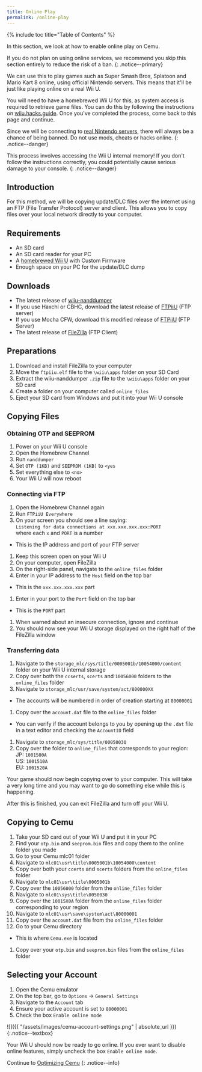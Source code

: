 ```yaml
---
title: Online Play
permalink: /online-play
---
```


{% include toc title="Table of Contents" %}

In this section, we look at how to enable online play on Cemu.

If you do not plan on using online services, we recommend you skip this section entirely to reduce the risk of a ban.
{: .notice--primary}

We can use this to play games such as Super Smash Bros, Splatoon and Mario Kart 8 online, using official Nintendo servers. This means that it'll be just like playing online on a real Wii U.

You will need to have a homebrewed Wii U for this, as system access is required to retrieve game files. You can do this by following the instructions on [wiiu.hacks.guide](https://wiiu.hacks.guide/). Once you've completed the process, come back to this page and continue.

Since we will be connecting to <span style="text-decoration: underline">real Nintendo servers</span>, there will always be a chance of being banned. Do not use mods, cheats or hacks online.
{: .notice--danger}

This process involves accessing the Wii U internal memory! If you don't follow the instructions correctly, you could potentially cause serious damage to your console.
{: .notice--danger}

## Introduction

For this method, we will be copying update/DLC files over the internet using an FTP (File Transfer Protocol) server and client. This allows you to copy files over your local network directly to your computer.

## Requirements

- An SD card
- An SD card reader for your PC
- A [homebrewed Wii U](https://wiiu.hacks.guide/) with Custom Firmware
- Enough space on your PC for the update/DLC dump

## Downloads

- The latest release of [wiiu-nanddumper](https://github.com/koolkdev/wiiu-nanddumper/releases)
- If you use Haxchi or CBHC, download the latest release of [FTPiiU](https://github.com/FIX94/ftpiiu/releases) (FTP server)
- If you use Mocha CFW, download this modified release of [FTPiiU](/assets/files/ftpiiu_everywhere.elf) (FTP Server)
- The latest release of [FileZilla](https://filezilla-project.org/download.php?show_all=1) (FTP Client)

## Preparations

1. Download and install FileZilla to your computer
1. Move the `ftpiiu.elf` file to the `\wiiu\apps` folder on your SD Card
1. Extract the wiiu-nanddumper `.zip` file to the `\wiiu\apps` folder on your SD card
1. Create a folder on your computer called `online_files`
1. Eject your SD card from Windows and put it into your Wii U console

## Copying Files

### Obtaining OTP and SEEPROM

1. Power on your Wii U console
1. Open the Homebrew Channel
1. Run `nanddumper`
1. Set `OTP (1KB)` and `SEEPROM (1KB)` to `<yes`
1. Set everything else to `<no>`
1. Your Wii U will now reboot

### Connecting via FTP

1. Open the Homebrew Channel again
1. Run `FTPiiU Everywhere`
1. On your screen you should see a line saying:<br>
    `Listening for data connections at xxx.xxx.xxx.xxx:PORT`<br>
    where each `x` and `PORT` is a number
  - This is the IP address and port of your FTP server
1. Keep this screen open on your Wii U
1. On your computer, open FileZilla
1. On the right-side panel, navigate to the `online_files` folder
1. Enter in your IP address to the `Host` field on the top bar
  - This is the `xxx.xxx.xxx.xxx` part
1. Enter in your port to the `Port` field on the top bar
  - This is the `PORT` part
1. When warned about an insecure connection, ignore and continue
1. You should now see your Wii U storage displayed on the right half of the FileZilla window

### Transferring data

1. Navigate to the `storage_mlc/sys/title/0005001b/10054000/content` folder on your Wii U internal storage
1. Copy over both the `ccserts`, `scerts` and `10056000` folders to the `online_files` folder
1. Navigate to `storage_mlc/usr/save/system/act/800000XX`
  - The accounts will be numbered in order of creation starting at `80000001`
1. Copy over the `account.dat` file to the `online_files` folder
  - You can verify if the account belongs to you by opening up the `.dat` file in a text editor and checking the `AccountID` field
1. Navigate to `storage_mlc/sys/title/00050030`
1. Copy over the folder to `online_files` that corresponds to your region:<br>
  JP: `1001500A`<br>
  US: `1001510A`<br>
  EU: `1001520A`

Your game should now begin copying over to your computer. This will take a very long time and you may want to go do something else while this is happening.

After this is finished, you can exit FileZilla and turn off your Wii U.

## Copying to Cemu

1. Take your SD card out of your Wii U and put it in your PC
1. Find your `otp.bin` and `seeprom.bin` files and copy them to the online folder you made
1. Go to your Cemu mlc01 folder
1. Navigate to `mlc01\usr\title\0005001b\10054000\content`
1. Copy over both your `ccerts` and `scerts` folders from the `online_files` folder
1. Navigate to `mlc01\usr\title\0005001b`
1. Copy over the `10056000` folder from the `online_files` folder
1. Navigate to `mlc01\sys\title\0050030`
1. Copy over the `10015X0A` folder from the `online_files` folder corresponding to your region
1. Navigate to `mlc01\usr\save\system\act\80000001`
1. Copy over the `account.dat` file from the `online_files` folder
1. Go to your Cemu directory
  - This is where `Cemu.exe` is located
1. Copy over your `otp.bin` and `seeprom.bin` files from the `online_files` folder

## Selecting your Account

1. Open the Cemu emulator
1. On the top bar, go to `Options` -> `General Settings`
1. Navigate to the `Account` tab
1. Ensure your active account is set to `80000001`
1. Check the box `Enable online mode`

![]({{ "/assets/images/cemu-account-settings.png" | absolute_url }})
{:.notice--textbox}

Your Wii U should now be ready to go online. If you ever want to disable online features, simply uncheck the box `Enable online mode`.

Continue to [Optimizing Cemu](optimizing-cemu)
{: .notice--info}
